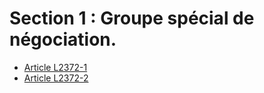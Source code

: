 # Section 1 : Groupe spécial de négociation.

* [Article L2372-1](./LEGIARTI000019121598.md)
* [Article L2372-2](./LEGIARTI000019121596.md)
